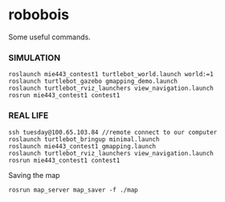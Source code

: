 # robobois
Some useful commands.

### SIMULATION
```
roslaunch mie443_contest1 turtlebot_world.launch world:=1
roslaunch turtlebot_gazebo gmapping_demo.launch
roslaunch turtlebot_rviz_launchers view_navigation.launch
rosrun mie443_contest1 contest1
```

### REAL LIFE
```
ssh tuesday@100.65.103.84 //remote connect to our computer
roslaunch turtlebot_bringup minimal.launch
roslaunch mie443_contest1 gmapping.launch
roslaunch turtlebot_rviz_launchers view_navigation.launch
rosrun mie443_contest1 contest1
```

Saving the map
```
rosrun map_server map_saver -f ./map
```
